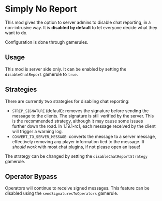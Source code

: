 # Simply No Report

This mod gives the option to server admins to disable chat reporting, in a non-intrusive way. 
It is **disabled by default** to let everyone decide what they want to do.

Configuration is done through gamerules.

## Usage

This mod is server side only. It can be enabled by setting the `disableChatReport` gamerule to `true`.

## Strategies

There are currently two strategies for disabling chat reporting:
- `STRIP_SIGNATURE` (default): removes the signature before sending the message to the clients. 
The signature is still verified by the server. This is the recommended strategy, although it may cause some
issues further down the road. In 1.19.1-rc1, each message received by the client will trigger a warning log.
- `CONVERT_TO_SERVER_MESSAGE`: converts the message to a server message, effectively removing any player
information tied to the message. It *should work* with most chat plugins, if not please open an issue!

The strategy can be changed by setting the `disableChatReportStrategy` gamerule.

## Operator Bypass

Operators will continue to receive signed messages. This feature can be disabled using the 
`sendSignaturesToOperators` gamerule.